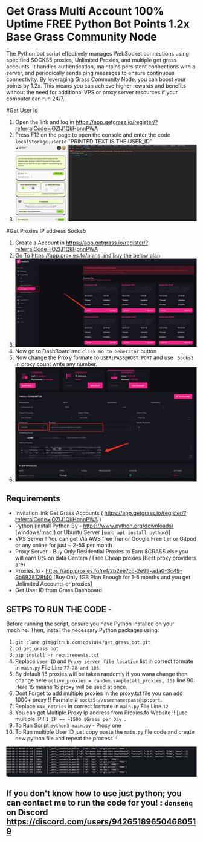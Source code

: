 # Get Grass Multi Account 100% Uptime FREE Python Bot Points 1.2x Base Grass Community Node

The Python bot script effectively manages WebSocket connections using specified SOCKS5 proxies, Unlimited Proxies, and multiple get grass accounts. It handles authentication, maintains persistent connections with a server, and periodically sends ping messages to ensure continuous connectivity. By leveraging Grass Community Node, you can boost your points by 1.2x. This means you can achieve higher rewards and benefits without the need for additional VPS or proxy server resources if your computer can run 24/7.



#Get User Id 

1. Open the link and log in https://app.getgrass.io/register/?referralCode=jOZIJ1QkHbnnPWA
2. Press F12 on the page to open the console and enter the code `localStorage.userId` "PRINTED TEXT IS THE USER_ID"
5. ![image](https://github.com/qds1014/get_grass_bot/blob/main/img/getuserid.png?raw=true)

#Get Proxies IP address Socks5 

1. Create a Account in https://app.getgrass.io/register/?referralCode=jOZIJ1QkHbnnPWA
2. Go To https://app.proxies.fo/plans and buy the below plan
3. ![image](https://github.com/qds1014/get_grass_bot/blob/main/img/2.png?raw=true)
4. Now go to DashBoard and `click Go to Generator` button 
5. Now change the Proxy formate to ` USER:PASS@HOST:PORT ` and use ` Socks5` in proxy count write any number.
6. ![Screenshot 2024-04-28 115328](https://github.com/qds1014/get_grass_bot/blob/main/img/getip.png?raw=true)

## Requirements

- Invitation link Get Grass Accounts ( https://app.getgrass.io/register/?referralCode=jOZIJ1QkHbnnPWA )
- Python (install Python By - https://www.python.org/downloads/ [windows/mac]) or Ubuntu Server [`sudo apt install python3`]
- VPS Server ! You can get Via AWS free Tier or Google Free tier or Gitpod or any online for just ~ 2-5$ per month
- Proxy Server - Buy Only Residential Proxies to Earn $GRASS else you will earn 0% on data Centers / Free Cheap proxies (Best proxy providers are)
- Proxies.fo -  https://app.proxies.fo/ref/2b2ee7cc-2e99-ada0-3c49-9b8928128f40 [Buy Only 1GB Plan Enough for 1-6 months and you get Unlimited Accounts or proxies]
- Get User ID from Grass Dashboard

## SETPS TO RUN THE CODE -

Before running the script, ensure you have Python installed on your machine. Then, install the necessary Python packages using:

1. ``` git clone git@github.com:qds1014/get_grass_bot.git ```
2. ``` cd get_grass_bot ```
3. ``` pip install -r requirements.txt ```
4. Replace `User ID` and `Proxy server file location` list in correct formate in `main.py` File Line ```77-78 and 106```.
5. By default 15 proxies will be taken randomly if you wana change then change here `active_proxies = random.sample(all_proxies, 15)` line 90. Here 15 means 15 proxy will be used at once.
6. Dont Forget to add multiple proxies in the proxy.txt file you can add 1000+ proxy !! Formate # `socks5://username:pass@ip:port`.
7. Replace `max_retries` in correct formate in `main.py` File Line ```12```
7. You can get Multiple Proxy Ip address from Proxies.fo Website !! [use multiple IP ! `1 IP == ~1500 $Grass per Day `.
8. To Run Script `python3 main.py` - Proxy one 
9. To Run multiple User ID just copy paste the `main.py` file code and create new python file and repeat the process !!. 


![image](https://github.com/qds1014/get_grass_bot/blob/main/img/log.png?raw=true)

## If you don't know how to use just python; you can contact me to run the code for you! : ` donsenq ` on Discord  https://discord.com/users/942651896504680519

